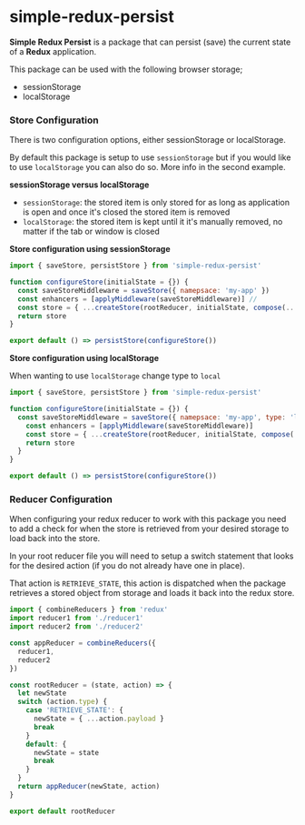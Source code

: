 # simple-redux-persist

**Simple Redux Persist** is a package that can persist (save) the current state of a **Redux** application.

This package can be used with the following browser storage;

- sessionStorage
- localStorage

### Store Configuration

There is two configuration options, either sessionStorage or localStorage.

By default this package is setup to use `sessionStorage` but if you would like to use `localStorage` you can also do so. More info in the second example.

**sessionStorage versus localStorage**

- `sessionStorage`: the stored item is only stored for as long as application is open and once it's closed the stored item is removed
- `localStorage`: the stored item is kept until it it's manually removed, no matter if the tab or window is closed

**Store configuration using sessionStorage**

```js
import { saveStore, persistStore } from 'simple-redux-persist'

function configureStore(initialState = {}) {
  const saveStoreMiddleware = saveStore({ namepsace: 'my-app' })
  const enhancers = [applyMiddleware(saveStoreMiddleware)] //
  const store = { ...createStore(rootReducer, initialState, compose(...enhancers)) }
  return store
}

export default () => persistStore(configureStore())
```

**Store configuration using localStorage**

When wanting to use `localStorage` change type to `local`

```js
import { saveStore, persistStore } from 'simple-redux-persist'

function configureStore(initialState = {}) {
  const saveStoreMiddleware = saveStore({ namepsace: 'my-app', type: 'local' })
    const enhancers = [applyMiddleware(saveStoreMiddleware)]
    const store = { ...createStore(rootReducer, initialState, compose(...enhancers)) }
    return store
  }
}

export default () => persistStore(configureStore())
```

### Reducer Configuration
When configuring your redux reducer to work with this package you need to add a check for when the store is retrieved from your desired storage to load back into the store.

In your root reducer file you will need to setup a switch statement that looks for the desired action (if you do not already have one in place).

That action is `RETRIEVE_STATE`, this action is dispatched when the package retrieves a stored object from storage and loads it back into the redux store.

```js
import { combineReducers } from 'redux'
import reducer1 from './reducer1'
import reducer2 from './reducer2'

const appReducer = combineReducers({
  reducer1,
  reducer2
})

const rootReducer = (state, action) => {
  let newState
  switch (action.type) {
    case 'RETRIEVE_STATE': {
      newState = { ...action.payload }
      break
    }
    default: {
      newState = state
      break
    }
  }
  return appReducer(newState, action)
}

export default rootReducer
```
